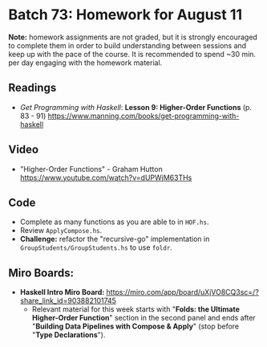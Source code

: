 # Batch 73: Homework for August 11
**Note:** homework assignments are not graded, but it is strongly encouraged to complete them in order to build understanding between sessions and keep up with the pace of the course. It is recommended to spend ~30 min. per day engaging with the homework material.

## Readings
* *Get Programming with Haskell*: **Lesson 9: Higher-Order Functions** (p. 83 - 91) https://www.manning.com/books/get-programming-with-haskell

## Video
* "Higher-Order Functions" - Graham Hutton https://www.youtube.com/watch?v=dUPWjM63THs

## Code
* Complete as many functions as you are able to in `HOF.hs`.
* Review `ApplyCompose.hs`.
* **Challenge:** refactor the "recursive-go" implementation in `GroupStudents/GroupStudents.hs` to use `foldr`.

## Miro Boards:
* **Haskell Intro Miro Board:** https://miro.com/app/board/uXjVO8CQ3sc=/?share_link_id=903882101745
  * Relevant material for this week starts with "**Folds: the Ultimate Higher-Order Function**" section in the second panel and ends after "**Building Data Pipelines with Compose & Apply**" (stop before "**Type Declarations**").